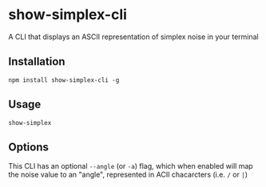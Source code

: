 # show-simplex-cli

A CLI that displays an ASCII representation of simplex noise in your terminal

## Installation

```shell
npm install show-simplex-cli -g
```

## Usage

```
show-simplex
```

## Options

This CLI has an optional `--angle` (or `-a`) flag, which when enabled will map the noise value to an "angle", represented in ACII chacarcters (i.e. `/` or `|`)
